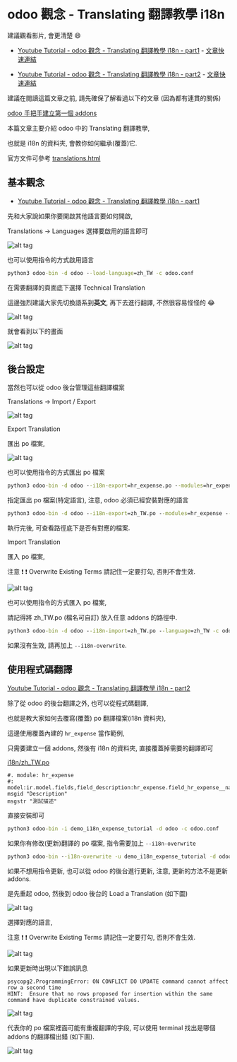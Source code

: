 # odoo 觀念 - Translating 翻譯教學 i18n

建議觀看影片, 會更清楚 :smile:

* [Youtube Tutorial - odoo 觀念 - Translating 翻譯教學 i18n - part1](https://youtu.be/_gGmwgk8250) - [文章快速連結](https://github.com/twtrubiks/odoo-demo-addons-tutorial/tree/master/demo_i18n_expense_tutorial#%E5%9F%BA%E6%9C%AC%E8%A7%80%E5%BF%B5)

* [Youtube Tutorial - odoo 觀念 - Translating 翻譯教學 i18n - part2](https://youtu.be/Ka7ucdDnfHA) - [文章快速連結](https://github.com/twtrubiks/odoo-demo-addons-tutorial/tree/master/demo_i18n_expense_tutorial#%E4%BD%BF%E7%94%A8%E7%A8%8B%E5%BC%8F%E7%A2%BC%E7%BF%BB%E8%AD%AF)

建議在閱讀這篇文章之前, 請先確保了解看過以下的文章 (因為都有連貫的關係)

[odoo 手把手建立第一個 addons](https://github.com/twtrubiks/odoo-demo-addons-tutorial/tree/master/demo_odoo_tutorial)

本篇文章主要介紹 odoo 中的 Translating 翻譯教學,

也就是 i18n 的資料夾, 會教你如何繼承(覆蓋)它.

官方文件可參考 [translations.html](https://www.odoo.com/documentation/12.0/reference/translations.html)

## 基本觀念

* [Youtube Tutorial - odoo 觀念 - Translating 翻譯教學 i18n - part1](https://youtu.be/_gGmwgk8250)

先和大家說如果你要開啟其他語言要如何開啟,

Translations -> Languages 選擇要啟用的語言即可

![alt tag](https://i.imgur.com/H1X8nP2.png)

也可以使用指令的方式啟用語言

```cmd
python3 odoo-bin -d odoo --load-language=zh_TW -c odoo.conf
```

在需要翻譯的頁面底下選擇 Technical Translation

這邊強烈建議大家先切換語系到**英文**, 再下去進行翻譯, 不然很容易怪怪的 :joy:

![alt tag](https://i.imgur.com/tYUDr68.png)

就會看到以下的畫面

![alt tag](https://i.imgur.com/6wm36X2.png)

## 後台設定

當然也可以從 odoo 後台管理這些翻譯檔案

Translations -> Import / Export

![alt tag](https://i.imgur.com/HnCWsc9.png)

Export Translation

匯出 po 檔案,

![alt tag](https://i.imgur.com/pWaJYC1.png)

也可以使用指令的方式匯出 po 檔案

```cmd
python3 odoo-bin -d odoo --i18n-export=hr_expense.po --modules=hr_expense -c odoo.conf
```

指定匯出 po 檔案(特定語言), 注意, odoo 必須已經安裝對應的語言

```cmd
python3 odoo-bin -d odoo --i18n-export=zh_TW.po --modules=hr_expense --language=zh_TW -c odoo.conf
```

執行完後, 可查看路徑底下是否有對應的檔案.

Import Translation

匯入 po 檔案,

注意 :exclamation: :exclamation: Overwrite Existing Terms 請記住一定要打勾, 否則不會生效.

![alt tag](https://i.imgur.com/TGevO7f.png)

也可以使用指令的方式匯入 po 檔案,

請記得將 zh_TW.po (檔名可自訂) 放入任意 addons 的路徑中.

```cmd
python3 odoo-bin -d odoo --i18n-import=zh_TW.po --language=zh_TW -c odoo.conf
```

如果沒有生效, 請再加上 `--i18n-overwrite`.

## 使用程式碼翻譯

[Youtube Tutorial - odoo 觀念 - Translating 翻譯教學 i18n - part2](https://youtu.be/Ka7ucdDnfHA)

除了從 odoo 的後台翻譯之外, 也可以從程式碼翻譯,

也就是教大家如何去覆寫(覆蓋) po 翻譯檔案(i18n 資料夾),

這邊使用覆蓋內建的 `hr_expense` 當作範例,

只需要建立一個 addons, 然後有 i18n 的資料夾, 直接覆蓋掉需要的翻譯即可

[i18n/zh_TW.po](https://github.com/twtrubiks/odoo-demo-addons-tutorial/blob/master/demo_i18n_expense_tutorial/i18n/zh_TW.po)

```po
#. module: hr_expense
#: model:ir.model.fields,field_description:hr_expense.field_hr_expense__name
msgid "Description"
msgstr "測試描述"
```

直接安裝即可

```cmd
python3 odoo-bin -i demo_i18n_expense_tutorial -d odoo -c odoo.conf
```

如果你有修改(更新)翻譯的 po 檔案, 指令需要加上 `--i18n-overwrite`

```cmd
python3 odoo-bin --i18n-overwrite -u demo_i18n_expense_tutorial -d odoo -c odoo.conf
```

如果不想用指令更新, 也可以從 odoo 的後台進行更新, 注意, 更新的方法不是更新 addons.

是先重起 odoo, 然後到 odoo 後台的 Load a Translation (如下圖)

![alt tag](https://i.imgur.com/E5X1h7I.png)

選擇對應的語言,

注意 :exclamation: :exclamation: Overwrite Existing Terms 請記住一定要打勾, 否則不會生效.

![alt tag](https://i.imgur.com/2FbZie6.png)

如果更新時出現以下錯誤訊息

```text
psycopg2.ProgrammingError: ON CONFLICT DO UPDATE command cannot affect row a second time
HINT:  Ensure that no rows proposed for insertion within the same command have duplicate constrained values.
```

![alt tag](https://i.imgur.com/1OVRBIv.png)

代表你的 po 檔案裡面可能有重複翻譯的字段, 可以使用 terminal 找出是哪個 addons 的翻譯檔出錯 (如下圖).

![alt tag](https://i.imgur.com/LTgKdx8.png)




